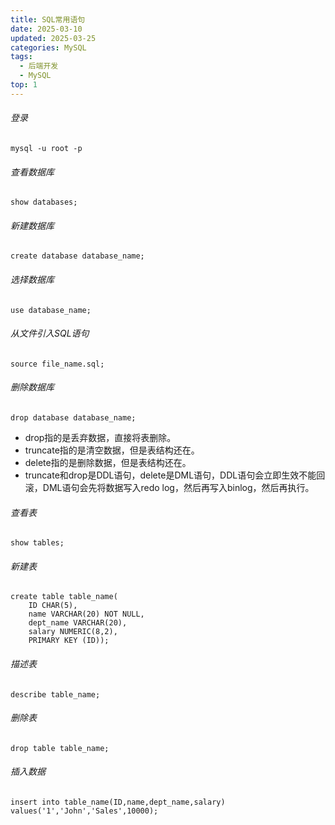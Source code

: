 ```yaml
---
title: SQL常用语句
date: 2025-03-10
updated: 2025-03-25
categories: MySQL
tags:
  - 后端开发
  - MySQL
top: 1
---
```


###### 登录
``` 
mysql -u root -p
```
###### 查看数据库
```
show databases;
```
###### 新建数据库
```
create database database_name;
```
###### 选择数据库
```
use database_name;
```
###### 从文件引入SQL语句
```
source file_name.sql;
```
###### 删除数据库
```
drop database database_name;
```
- drop指的是丢弃数据，直接将表删除。
- truncate指的是清空数据，但是表结构还在。
- delete指的是删除数据，但是表结构还在。
- truncate和drop是DDL语句，delete是DML语句，DDL语句会立即生效不能回滚，DML语句会先将数据写入redo log，然后再写入binlog，然后再执行。
###### 查看表
```
show tables;
```
###### 新建表
```
create table table_name(
    ID CHAR(5),
    name VARCHAR(20) NOT NULL,
    dept_name VARCHAR(20),
    salary NUMERIC(8,2),
    PRIMARY KEY (ID));
```
###### 描述表
```
describe table_name;
```
###### 删除表
```
drop table table_name;
```
###### 插入数据
```
insert into table_name(ID,name,dept_name,salary) values('1','John','Sales',10000);

